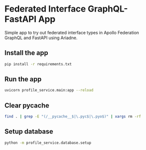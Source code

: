# Federated Interface GraphQL-FastAPI App

Simple app to try out federated interface types in Apollo Federation GraphQL and FastAPI using Ariadne.

## Install the app
```sh
pip install -r requirements.txt
```

## Run the app
```sh
uvicorn profile_service.main:app --reload
```

## Clear pycache
```sh
find . | grep -E "(/__pycache__$|\.pyc$|\.pyo$)" | xargs rm -rf
```

## Setup database
```sh
python -m profile_service.database.setup
```
